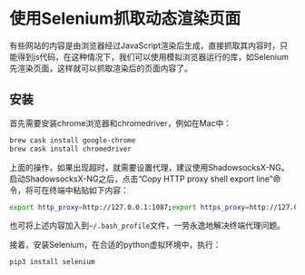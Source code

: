 # 使用Selenium抓取动态渲染页面

有些网站的内容是由浏览器经过JavaScript渲染后生成，直接抓取其内容时，只能得到js代码，在这种情况下，我们可以使用模拟浏览器运行的库，如Selenium先渲染页面，这样就可以抓取渲染后的页面内容了。

## 安装

首先需要安装chrome浏览器和chromedriver，例如在Mac中：

```bash
brew cask install google-chrome
brew cask install chromedriver
```

上面的操作，如果出现超时，就需要设置代理，建议使用ShadowsocksX-NG。启动ShadowsocksX-NG之后，点击“Copy HTTP proxy shell export line”命令，将可在终端中粘贴如下内容：

```bash
export http_proxy=http://127.0.0.1:1087;export https_proxy=http://127.0.0.1:1087;
```

也可将上述内容加入到`~/.bash_profile`文件，一劳永逸地解决终端代理问题。

接着，安装Selenium，在合适的python虚拟环境中，执行：

```bash
pip3 install selenium
```
